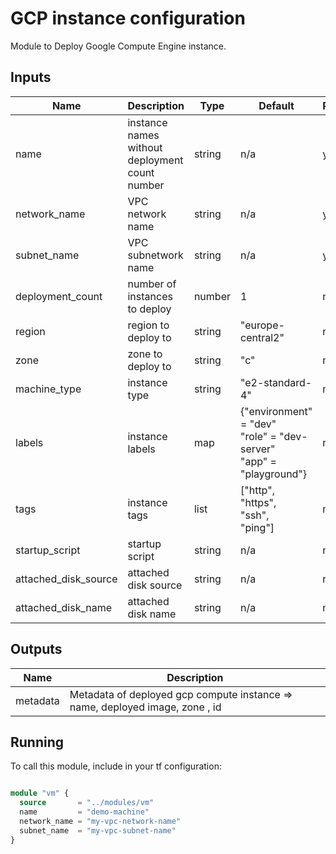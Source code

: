 # GCP instance configuration

 Module to Deploy Google Compute Engine instance.

## Inputs
| Name             	| Description                                    	| Type   	| Default                                                                  	| Required 	|
|------------------	|------------------------------------------------	|--------	|--------------------------------------------------------------------------	|----------	|
| name             	| instance names without deployment count number 	| string 	| n/a                                                                      	| yes      	|
| network_name     	| VPC network name                               	| string 	| n/a                                                                      	| yes      	|
| subnet_name      	| VPC subnetwork name                            	| string 	| n/a                                                                      	| yes      	|
| deployment_count 	| number of instances to deploy                  	| number 	| 1                                                                        	| no       	|
| region           	| region to deploy to                            	| string 	| "europe-central2"                                                        	| no       	|
| zone             	| zone to deploy to                              	| string 	| "c"                                                                      	| no       	|
| machine_type     	| instance type                                  	| string 	| "e2-standard-4"                                                          	| no       	|
| labels           	| instance labels                                	| map    	| {"environment" = "dev"<br> "role" = "dev-server"<br> "app" = "playground"} 	| no       	|
| tags             	| instance tags                                  	| list   	| ["http",<br> "https",<br> "ssh",<br> "ping"]                             	| no       	|
 |startup_script             	| startup script 	| string 	| n/a                                                                     	| no  
 |attached_disk_source             	| attached disk source 	| string 	| n/a                                                                     	| no  
 |attached_disk_name             	| attached disk name 	| string 	| n/a                                                                     	| no  
## Outputs

| Name              	| Description                                                                  	|
|-------------------	|------------------------------------------------------------------------------	|
| metadata 	| Metadata of deployed gcp compute instance => name, deployed image, zone , id 	|

## Running

To call this module, include in your tf configuration:

```terraform

module "vm" {
  source       = "../modules/vm"
  name         = "demo-machine"
  network_name = "my-vpc-network-name" 
  subnet_name  = "my-vpc-subnet-name" 
}

```
